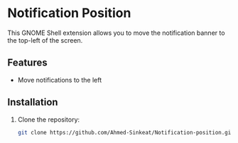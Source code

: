 # Notification Position

This GNOME Shell extension allows you to move the notification banner to the top-left of the screen.

## Features

- Move notifications to the left

## Installation

1. Clone the repository:
   ```bash
   git clone https://github.com/Ahmed-Sinkeat/Notification-position.git
